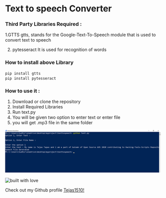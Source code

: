 # Text to speech Converter

### Third Party Libraries Required :
1.GTTS
gtts, stands for the Google-Text-To-Speech module that is used to convert text to speech

2. pytesseract
It is used for recognition of words

### How to install above Library
```
pip install gtts
pip install pytesseract
```

### How to use it :
1. Download or clone the repository
2. Install Required Libraries
3. Run text.py
4. You will be given two option to enter text or enter file
5. you will get .mp3 file in the same folder


![endpoint](https://raw.githubusercontent.com/Tejas1510/Hacking-Scripts/main/Python/TextToSpeech/images/image1.png.png)


![built with love](https://forthebadge.com/images/badges/built-with-love.svg)

Check out my Github profile [Tejas1510!](https://github.com/Tejas1510)
